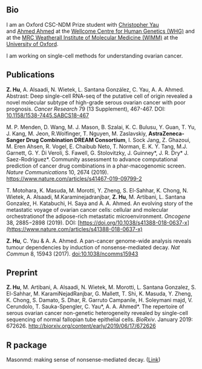 ## Bio

I am an Oxford CSC-NDM Prize student with [Christopher Yau](http://cwcyau.github.io)  
and [Ahmed Ahmed](https://www.wrh.ox.ac.uk/team/ahmed-ahmed) at the [Wellcome Centre for Human Genetics (WHG)](http://www.well.ox.ac.uk/home) 
and at the [MRC Weatherall Institute of Molecular Medicine (WIMM)](https://www.imm.ox.ac.uk/) at the [University of Oxford](http://www.ox.ac.uk/).

I am working on single-cell methods for understanding ovarian cancer.



## Publications


**Z. Hu**, A. Alsaadi, N. Wietek, L. Santana González, C. Yau, A. A. Ahmed. Abstrast: Deep single-cell RNA-seq of the putative cell of origin revealed a novel molecular subtype of high-grade serous ovarian cancer with poor prognosis. *Cancer Research* 79 (13 Supplement), 467-467. DOI: [10.1158/1538-7445.SABCS18-467](http://cancerres.aacrjournals.org/content/79/13_Supplement/467.short)


M. P. Menden, D. Wang, M. J. Mason, B. Szalai, K. C. Bulusu, Y. Guan, T. Yu, J. Kang, M. Jeon, R.Wolfinger, T. Nguyen, M. Zaslavskiy, **AstraZeneca-Sanger Drug Combination DREAM Consortium**, I. Sock Jang, Z. Ghazoui, M. Eren Ahsen, R. Vogel, E. Chaibub Neto, T. Norman, E. K. Y. Tang, M.J. Garnett, G. Y. Di Veroli, S. Fawell, G. Stolovitzky, J. Guinney*, J. R. Dry*   J. Saez-Rodriguez*. Community assessment to advance computational prediction of cancer drug combinations in a phar-macogenomic screen. *Nature Communications* 10, 2674 (2019). https://www.nature.com/articles/s41467-019-09799-2


T. Motohara, K. Masuda, M. Morotti, Y. Zheng, S. El-Sahhar, K. Chong, N. Wietek, A. Alsaadi, M.Karaminejadranjbar, **Z. Hu**, M. Artibani, L. Santana Gonzalez, H. Katabuchi, H. Saya and A. A. Ahmed. An evolving story of the metastatic voyage of ovarian cancer cells: cellular and molecular orchestrationof the adipose-rich metastatic microenvironment. *Oncogene* 38, 2885−2898 (2019). DOI: [https://doi.org/10.1038/s41388-018-0637-x](https://www.nature.com/articles/s41388-018-0637-x)


**Z. Hu**, C. Yau & A. A. Ahmed. A pan-cancer genome-wide analysis reveals tumour dependencies by induction of nonsense-mediated decay. *Nat Commun* 8, 15943 (2017). [doi:10.1038/ncomms15943](https://www.nature.com/articles/ncomms15943)


## Preprint


**Z. Hu**, M. Artibani, A. Alsaadi, N. Wietek, M. Morotti, L. Santana Gonzalez, S. El-Sahhar, M. KaramiNejadRanjbar, G. Mallett, T. Shi, K. Masuda, Y. Zheng, K. Chong, S. Damato, S. Dhar, R. Garruto Campanile, H. Soleymani majd, V. Cerundolo, T. Sauka-Spengler,  C. Yau*, A. A. Ahmed*. The repertoire of serous ovarian cancer non-genetic heterogeneity revealed by single-cell sequencing of normal fallopian tube epithelial cells. *BioRxiv*. January 2019: 672626. http://biorxiv.org/content/early/2019/06/17/672626


## R package

Masonmd: making sense of nonsense-mediated decay. ([Link](https://github.com/zhiyhu/masonmd))
